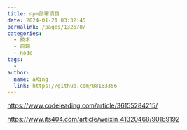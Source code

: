 ```yaml
---
title: npm部署项目
date: 2024-01-21 03:32:45
permalink: /pages/132678/
categories:
  - 技术
  - 前端
  - node
tags:
  - 
author: 
  name: aXing
  link: https://github.com/08163356
---
```





https://www.codeleading.com/article/36155284215/



https://www.its404.com/article/weixin_41320468/90169192